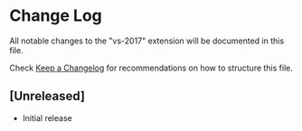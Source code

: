 # Change Log

All notable changes to the "vs-2017" extension will be documented in this file.

Check [Keep a Changelog](http://keepachangelog.com/) for recommendations on how to structure this file.

## [Unreleased]

- Initial release
